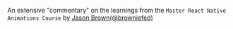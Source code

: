 An extensive "commentary" on the learnings from the `Master React Native Animations Course` 
by [Jason Brown(@browniefed)](https://github.com/browniefed)
